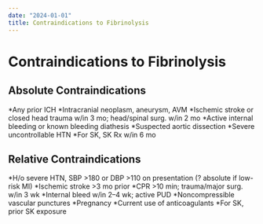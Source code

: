 ```yaml
---
date: "2024-01-01"
title: Contraindications to Fibrinolysis
---
```


# Contraindications to Fibrinolysis

## Absolute Contraindications
*Any prior ICH
*Intracranial neoplasm, aneurysm, AVM
*Ischemic stroke or closed head trauma w/in 3 mo; head/spinal surg. w/in 2 mo
*Active internal bleeding or known bleeding diathesis
*Suspected aortic dissection
*Severe uncontrollable HTN
*For SK, SK Rx w/in 6 mo

## Relative Contraindications
*H/o severe HTN, SBP >180 or DBP >110 on presentation (? absolute if low-risk MI)
*Ischemic stroke >3 mo prior
*CPR >10 min; trauma/major surg. w/in 3 wk
*Internal bleed w/in 2–4 wk; active PUD
*Noncompressible vascular punctures
*Pregnancy
*Current use of anticoagulants
*For SK, prior SK exposure
